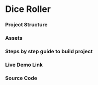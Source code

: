 # Dice Roller

### Project Structure

### Assets

### Steps by step guide to build project

### Live Demo Link

### Source Code
